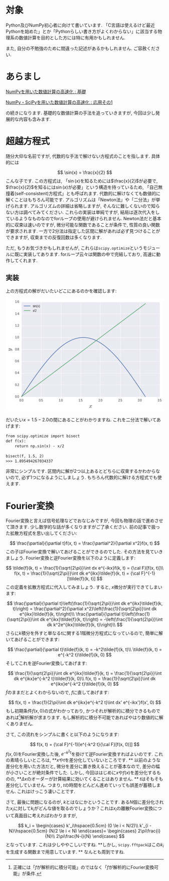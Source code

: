<!---
	NumPy・SciPyを用いた数値計算の高速化 : 応用その2
-->

# 対象
Python及びNumPy初心者に向けて書いています. 「C言語は使えるけど最近Pythonを始めた」とか「Pythonらしい書き方がよくわからない」に該当する物理系の数値計算を目的とした方には特に有用かもしれません.

また, 自分の不勉強のために間違った記述があるかもしれません. ご容赦ください. 

# あらまし
[NumPyを用いた数値計算の高速化 : 基礎](http://qiita.com/jabberwocky0139/items/c3620fb2f011f20a633b)

[NumPy・SciPyを用いた数値計算の高速化 : 応用その1](http://qiita.com/jabberwocky0139/items/a9751d11caa64bc19226)

の続きになります. 基礎的な数値計算の手法を追っていきますが, 今回は少し発展的な内容も含みます. 

# 超越方程式
随分大仰な名前ですが, 代数的な手法で解けない方程式のことを指します. 具体的には

$$
\sin(x) = \frac{x}{2}
$$
こんな子です. この方程式は, 「$\sin(x)$を知るためには$\frac{x}{2}$が必要で, $\frac{x}{2}$を知るには$\sin(x)$が必要」という構造を持っているため, 「自己無撞着(self-consistent)方程式」とも呼ばれます. 代数的に解けなくても数値的に解くことはもちろん可能です. アルゴリズムは「Newton法」や「二分法」が挙げられます. アルゴリズムの詳細は省略しますが, そんなに難しくないので知らない方は調べてみてください. これらの実装は単純ですが, 結局は逐次代入をしているようなものなのでforループの使用が避けられません. Newton法だと基本的に収束は速いのですが, 微分可能な関数であることが条件で, 性質の良い関数が要求されます. 一方で2分法は指定した区間に解があれば必ず見つけることができますが, 収束までの反復回数は多くなります. 

ただ, もうお気づきかもしれませんが, これらは`scipy.optimize`というモジュールに既に実装してあります. forループ云々は関数の中で完結しており, 高速に動作してくれます. 

## 実装

上の方程式の解がだいたいどこにあるのかを確認します:

![](images/figure5.png)

だいたい$x = 1.5 - 2.0$の間にあることがわかりますね. これを二分法で解いてあげます:

```py3
from scipy.optimize import bisect
def f(x):
	return np.sin(x) - x/2
	
bisect(f, 1.5, 2) 
>>> 1.895494267034337
```
非常にシンプルです. 区間内に解が2つ以上あるとどちらに収束するかわからないので, 必ず1つになるようにしましょう. もちろん代数的に解ける方程式でも使えます. 

# Fourier変換
Fourier変換と言えば信号処理などでおなじみですが, 今回も物理の話で進めさせて頂きます. 少し数学的な話が多くなりますがご了承ください. 前の記事で扱った拡散方程式を思い出してください:

$$
\frac{\partial}{\partial t}f(x, t) = \frac{\partial^2}{\partial x^2}f(x, t)
$$
この子はFourier変換で解いてあげることができるのでした. その方法を見ていきましょう. Fourier変換と逆Fourier変換を以下のように定義します:

$$
\tilde{f}(k, t) = \frac{1}{\sqrt{2\pi}}\int dx e^{-ikx}f(k, t) = {\cal F}[f(x, t)]\\
f(x, t) = \frac{1}{\sqrt{2\pi}}\int dk e^{ikx}\tilde{f}(k, t) = {\cal F}^{-1}[\tilde{f}(k, t)]
$$
この定義を拡散方程式に代入してみましょう. すると, $x$微分が実行できてしまいます:

$$
\frac{\partial}{\partial t}\left(\frac{1}{\sqrt{2\pi}}\int dk e^{ikx}\tilde{f}(k, t)\right) = \frac{\partial^2}{\partial x^2}\left(\frac{1}{\sqrt{2\pi}}\int dk e^{ikx}\tilde{f}(k, t)\right)\\
\frac{\partial}{\partial t}\left(\frac{1}{\sqrt{2\pi}}\int dk e^{ikx}\tilde{f}(k, t)\right) = -\left(\frac{1}{\sqrt{2\pi}}\int dk k^2e^{ikx}\tilde{f}(k, t)\right)\\
$$
さらに$k$積分を外すと単なる$t$に関する1階微分方程式になっているので, 簡単に解いてあげることができます:

$$
\frac{\partial}{\partial t}\tilde{f}(k, t) = -k^2\tilde{f}(k, t)\\
\tilde{f}(k, t) = e^{-k^2 t}\tilde{f}(k, 0)
$$
そしてこれを逆Fourier変換してあげます:

$$
\frac{1}{\sqrt{2\pi}}\int dk e^{ikx}\tilde{f}(k, t) = \frac{1}{\sqrt{2\pi}}\int dk e^{ikx}e^{-k^2 t}\tilde{f}(k, 0)\\
f(x, t) = \frac{1}{\sqrt{2\pi}}\int dk e^{ikx}e^{-k^2 t}\tilde{f}(k, 0)
$$
$\tilde{f}$のままだとよくわからないので, $f$に直してあげます:

$$
f(x, t) = \frac{1}{2\pi}\int dk e^{ikx}e^{-k^2 t}\int dx' e^{-ikx'}f(x', 0)
$$
もし初期条件$f(x, 0)$の式がわかっており, かつそれが解析的に積分できるものであれば[^1]解析解が求まります. もし解析的に積分不可能であればやはり数値的に解くありません. 

さて, この流れをシンプルに書くと以下のようになります:

$$
f(x, t) = {\cal F}^{-1}[e^{-k^2 t}{\cal F}[f(x, 0)]]
$$
$f(x, 0)$をFourier変換した後, $e^{-k^2 t}$を掛けて逆Fourier変換すればよいのです. これの素晴らしいところは, **$x$や$t$を差分化していないところです. ** 以前のような差分化を用いた方法だと, 微分を差分に置き換えることが基本なので, 差分の幅が小さいことが絶対条件でした. しかし, 今回ははじめに$x$や$f(x)$を差分化するものの, **$\Delta x$のオーダーが計算結果に効いてくることはありません. ** $t$はそもそも差分化していません. つまり, $t$の時間をどんどん進めていっても誤差が蓄積しません. これはけっこう凄いことです. 

さて, 最後に問題になるのが, $k$とはなにかということです. ある$N$個に差分化された$x_i$に対して$k_i$がどんな値を取るのでしょうか？これは$x_i$の離散Fourier変換について真面目に考えればわかりますが, 

$$
k_i = 
\begin{cases}
k'_i\hspace{0.5cm} (0 \le i < N/2)\\
k'_{i - N}\hspace{0.5cm} (N/2 \le i < N)
\end{cases}=
\begin{cases}
2\pi\frac{i}{N}\\
2\pi\frac{N-i}{N}
\end{cases}
$$
となっています. これは少しややこしいですね. **しかし, `scipy.fftpack`はこの$k_i$を生成する関数まで用意しています. ** なんとも周到ですね. 



[^1]: 正確には「$f$が解析的に積分可能」のではなく「$f$が解析的にFourier変換可能」が条件. 
